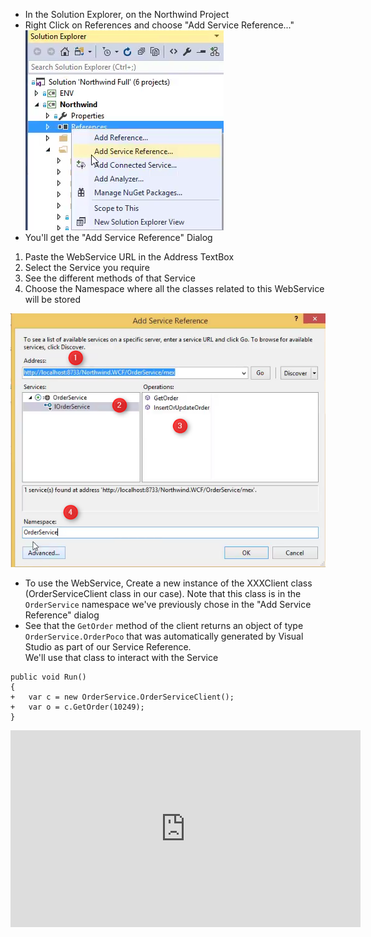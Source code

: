 * In the Solution Explorer, on the Northwind Project
* Right Click on References and choose "Add Service Reference..."  
![2017 03 09 20H14 05](2017-03-09_20h14_05.png)
* You'll get the "Add Service Reference" Dialog
1. Paste the WebService URL in the Address TextBox
2. Select the Service you require
3. See the different methods of that Service
4. Choose the Namespace where all the classes related to this WebService will be stored  

![2017 03 09 20H15 33](2017-03-09_20h15_33.png)

* To use the WebService, Create a new instance of the XXXClient class (OrderServiceClient class in our case). Note that this class is in the `OrderService` namespace we've previously chose in the "Add Service Reference" dialog
* See that the `GetOrder` method of the client returns an object of type `OrderService.OrderPoco` that was automatically generated by Visual Studio as part of our Service Reference.   
We'll use that class to interact with the Service
```csdiff
public void Run()
{
+   var c = new OrderService.OrderServiceClient();
+   var o = c.GetOrder(10249);
}
```




<iframe width="560" height="315" src="https://www.youtube.com/embed/OsUUiSL6Dyk?list=PL1DEQjXG2xnIpyKeZmM66PL2bbuUyhyNE" frameborder="0" allowfullscreen></iframe>